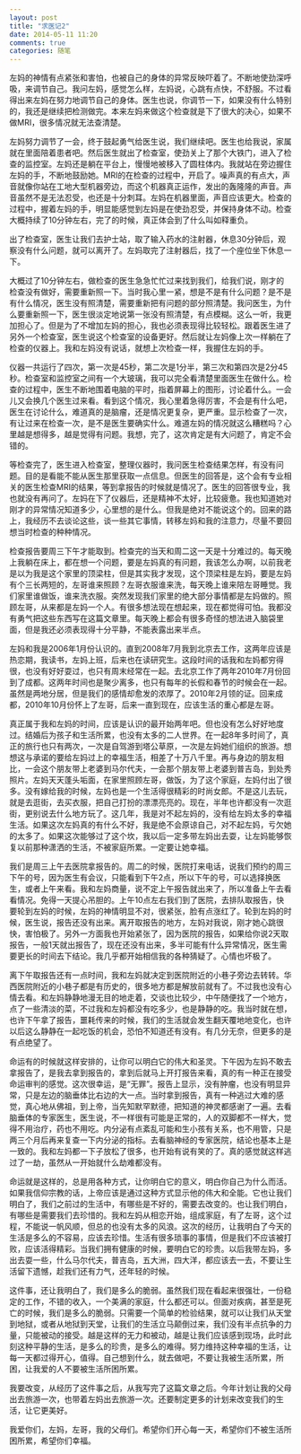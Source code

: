 ```yaml
---
layout: post
title: "求医记2"
date: 2014-05-11 11:20
comments: true
categories: 随笔
---
```



左妈的神情有点紧张和害怕，也被自己的身体的异常反映吓着了。不断地使劲深呼吸，来调节自己。我问左妈，感觉怎么样，左妈说，心跳有点快，不舒服。不过看得出来左妈在努力地调节自己的身体。医生也说，你调节一下，如果没有什么特别的，我还是继续把检测做完。本来左妈来做这个检查就是下了很大的决心，如果不做MRI，很多情况就无法查清楚。

左妈努力调节了一会，终于鼓起勇气给医生说，我们继续吧。医生也给我说，家属就在里面陪着患者吧。然后医生就出了检查室，使劲关上了那个大铁门，进入了检查的监控室。左妈还是躺在平台上，慢慢地被移入了圆柱体内。我就站在旁边握住左妈的手，不断地鼓励她。MRI的在检查的过程中，开启了。噪声真的有点大，声音就像你站在工地大型机器旁边，而这个机器真正运作，发出的轰隆隆的声音。声音虽然不是无法忍受，也还是十分刺耳。左妈在机器里面，声音应该更大。检查的过程中，握着左妈的手，明显能感觉到左妈是在使劲忍受，并保持身体不动。检查大概持续了10分钟左右，完了的时候，真正体会到了什么叫如释重负。

出了检查室，医生让我们去护士站，取了输入药水的注射器，休息30分钟后，观察没有什么问题，就可以离开了。左妈取完了注射器后，找了一个座位坐下休息一下。

大概过了10分钟左右，做检查的医生急急忙忙过来找到我们，给我们说，刚才的检查没有做好，需要重新照一下。当时我心里一紧，想是不是有什么问题？是不是有什么情况，医生没有照清楚，需要重新把有问题的部分照清楚。我问医生，为什么要重新照一下，医生很淡定地说第一张没有照清楚，有点模糊。这么一听，我更加担心了。但是为了不增加左妈的担心，我也必须表现得比较轻松。跟着医生进了另外一个检查室，医生说这个检查室的设备更好。然后就让左妈像上次一样躺在了检查的仪器上。我和左妈没有说话，就想上次检查一样，我握住左妈的手。

<!--more-->

仪器一共运行了四次，第一次是45秒，第二次是1分半，第三次和第四次是2分45秒。检查室和监控室之间有一个大玻璃，我可以完全看清楚里面医生在做什么。检查的过程中，医生不断地围着电脑的平时，指着屏幕上的图形，讨论着什么。一会儿又会换几个医生过来看。看到这个情况，我心里着急得厉害，不会是有什么吧，医生在讨论什么，难道真的是脑瘤，还是情况更复杂，更严重。显示检查了一次，有让过来在检查一次，是不是医生要确实什么。难道左妈的情况就这么糟糕吗？心里越是想得多，越是觉得有问题。我想，完了，这次肯定是有大问题了，肯定不会错的。

等检查完了，医生进入检查室，整理仪器时，我问医生检查结果怎样，有没有问题。目的是看能不能从医生那里获取一点信息。但医生的回答是，这个会有专业相关的医生检查MRI的结果，等到拿报告的时候就是情况了。医生的回答很专业，我也就没有再问了。左妈在下了仪器后，还是精神不太好，比较疲惫。我也知道她对刚才的异常情况知道多少，心里想的是什么。但我是绝对不能说这个的。回来的路上，我经历不去谈论这些，谈一些其它事情，转移左妈和我的注意力，尽量不要回想当时检查的种种情况。

检查报告要周三下午才能取到。检查完的当天和周二这一天是十分难过的。每天晚上我躺在床上，都在想一个问题，要是左妈真的有问题，我该怎么办啊，以前我老是以为我是这个家里的顶梁柱，但是其实我才发现，这个顶梁柱是左妈，要是左妈有个三长两短的，左哥谁来照顾？左哥衣服谁来洗，每天晚上谁来陪左哥睡觉。我们家里谁做饭，谁来洗衣服。突然发现我们家里的绝大部分事情都是左妈做的。照顾左哥，从来都是左妈一个人。有很多想法现在想起来，现在都觉得可怕。我都没有勇气把这些东西写在这篇文章里。每天晚上都会有很多奇怪的想法进入脑袋里面，但是我还必须表现得十分平静，不能表露出来半点。

左妈和我是2006年1月份认识的。直到2008年7月我到北京去工作，这两年应该是热恋期，我读书，左妈上班，后来也在读研究生。这段时间的话我和左妈都穷得很，也没有好好耍过，也只有周末经常在一起。去北京工作了两年2010年7月份回到了成都。这两年时间也是聚少离多，也只有每年的长假和春节的时候会在一起。虽然是两地分居，但是我们的感情却愈发的浓厚了。2010年2月领的证。回来成都，2010年10月份怀上了左哥，后来一直到现在，应该生活的重心都是左哥。

真正属于我和左妈的时间，应该是认识的最开始两年吧。但也没有怎么好好地度过。结婚后为孩子和生活所累，也没有太多的二人世界。在一起8年多时间了，真正的旅行也只有两次，一次是自驾游到塔公草原，一次是左妈她们组织的旅游。想想这与承诺的要给左妈过上的幸福生活，相差了十万八千里。再与身边的朋友相比，一会这个朋友带上老婆到马尔代夫，一会那个朋友带上老婆到普吉岛，到处秀照片。左妈天天蓬头垢面，在家里照顾左哥，做饭，为了这个家庭，左妈付出了很多。没有嫁给我的时候，左妈也是一个生活得很精彩的时尚女郎。不是这儿去玩，就是去逛街，去买衣服，把自己打扮的漂漂亮亮的。现在，半年也许都没有一次逛街，更别说去什么地方玩了。这几年，我是对不起左妈的，没有给左妈太多的幸福生活。如果这次左妈真的有什么不好，我是绝不会原谅自己，对不起左妈，亏欠她的太多了。如果这次能够过了这个坎，我以后一定多带左妈出去耍，让左妈能够恢复以前那种潇洒的生活，不被家庭所累。一定要让她幸福。

我们是周三上午去医院拿报告的。周二的时候，医院打来电话，说我们预约的周三下午的号，因为医生有会议，只能看到下午2点，所以下午的号，可以选择换医生，或者上午来看。我和左妈商量，说不定上午报告就出来了，所以准备上午去看看情况。免得一天提心吊胆的。上午10点左右我们到了医院，去排队取报告，快要轮到左妈的时候，左妈的神情明显不对，很紧张，脸有点涨红了。轮到左妈的时候，医生说，报告还没有出来。离开取报告的地方，左妈对我说，刚才她心跳很快，害怕极了。另外一方面我也开始紧张了，因为医院的报告，如果给你说2天取报告，一般1天就出报告了，现在还没有出来，多半可能有什么异常情况，医生需要更长的时间去下结论。我几乎都开始相信我的各种猜疑了。心情也坏极了。

离下午取报告还有一点时间，我和左妈就决定到医院附近的小巷子旁边去转转。华西医院附近的小巷子都是有历史的，很多地方都是解放前就有了。不过我也没有心情去看。和左妈静静地漫无目的地走着，交谈也比较少，中午随便找了一个地方，点了一些清淡的菜，不过我和左妈都没有吃多少，也是静静的吃。我当时就在想，也许下午拿了报告，噩耗传来的时候，我们的生活就会发生翻天覆地地变化，也许以后这么静静在一起吃饭的机会，恐怕不知道还有没有。有几分无奈，但更多的是有点绝望了。

命运有的时候就这样安排的，让你可以明白它的伟大和圣灵。下午因为左妈不敢去拿报告了，是我去拿到报告的，拿到后就马上开打报告来看，真的有一种正在接受命运审判的感觉。这次很幸运，是“无罪”。报告上显示，没有肿瘤，也没有明显异常，只是左边的脑垂体比右边的大一点。当时拿到报告，真有一种逃过大难的感觉，真心地从佛祖，到上帝，当先知默罕默德，把知道的神灵都感谢了一遍。去看脑垂体的专家医生，医生说，不一样很有可能是正常的，人的双脚都不一样大，觉得不用治疗，药也不用吃。内分泌有点紊乱可能和生小孩有关系，也不用管，只是两三个月后再来复查一下内分泌的指标。去看脑神经的专家医院，结论也基本上是一致的。我和左妈都一下子放松了很多，也开始有说有笑的了。真的感觉就这样逃过了一劫，虽然从一开始就什么劫难都没有。

命运就是这样的，总是用各种方式，让你明白它的意义，明白你自己为什么而活。如果我信仰宗教的话，上帝应该是通过这种方式显示他的伟大和全能。它也让我们明白了，我们之前过的生活中，有哪些是不好的，需要去改变的。也让我们明白，有哪些是需要我们去珍惜的。我和左妈从相恋开始，组成家庭，有了左哥，这个过程，不能说一帆风顺，但总的也没有太多的风浪。这次的经历，让我明白了今天的生活是多么的不容易，应该去珍惜。生活有很多琐事的事情，但是我们不应该被打败，应该活得精彩。当我们拥有健康的时候，要明白它的珍贵。以后我带左妈，多出去耍一些，什么马尔代夫，普吉岛，五大洲，四大洋，都应该去一去，不要让生活留下遗憾，趁我们还有力气，还年轻的时候。

这件事，还让我明白了，我们是多么的脆弱。虽然我们现在看起来很强壮，一份稳定的工作，不错的收入，一个美满的家庭，什么都还可以。但面对疾病，甚至是死亡的时候，我们是多么的脆弱。只需要一个简单的检验结果，就可以让我们从天堂到地狱，或者从地狱到天堂，让我们的生活立马颠倒过来，我们没有半点抗争的力量，只能被动的接受。越是这样的无力和被动，越是让我们应该感到现场，此时此刻这种平静的生活，是多么的珍贵，是多么的难得。努力维持这种幸福的生活，让每一天都过得开心，值得。自己想到什么，就去做吧，不要让我被生活所累，所困，让我爱的人不要被生活所困所累。

我要改变，从经历了这件事之后，从我写完了这篇文章之后。今年计划让我的父母出去旅游一次，也带着左妈出去旅游一次。还要制定更多的计划来改变我们的生活，让它更美好。

我爱你们，左妈，左哥，我的父母们。希望你们开心每一天，希望你们不被生活所困所累，希望你们幸福。
